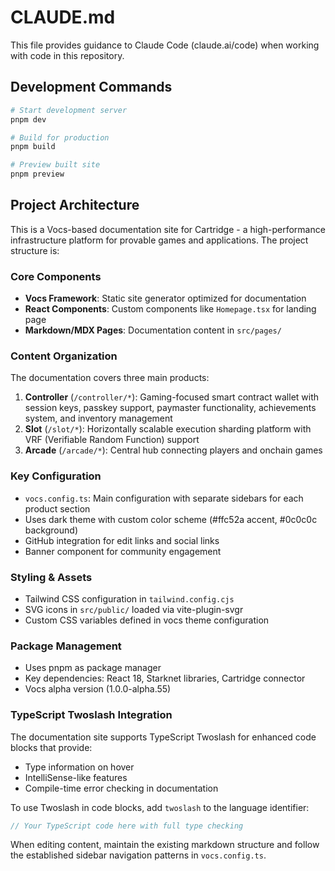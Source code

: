 # CLAUDE.md

This file provides guidance to Claude Code (claude.ai/code) when working with code in this repository.

## Development Commands

```bash
# Start development server
pnpm dev

# Build for production  
pnpm build

# Preview built site
pnpm preview
```

## Project Architecture

This is a Vocs-based documentation site for Cartridge - a high-performance infrastructure platform for provable games and applications. The project structure is:

### Core Components
- **Vocs Framework**: Static site generator optimized for documentation
- **React Components**: Custom components like `Homepage.tsx` for landing page
- **Markdown/MDX Pages**: Documentation content in `src/pages/`

### Content Organization
The documentation covers three main products:

1. **Controller** (`/controller/*`): Gaming-focused smart contract wallet with session keys, passkey support, paymaster functionality, achievements system, and inventory management
2. **Slot** (`/slot/*`): Horizontally scalable execution sharding platform with VRF (Verifiable Random Function) support  
3. **Arcade** (`/arcade/*`): Central hub connecting players and onchain games

### Key Configuration
- `vocs.config.ts`: Main configuration with separate sidebars for each product section
- Uses dark theme with custom color scheme (#ffc52a accent, #0c0c0c background)
- GitHub integration for edit links and social links
- Banner component for community engagement

### Styling & Assets
- Tailwind CSS configuration in `tailwind.config.cjs`
- SVG icons in `src/public/` loaded via vite-plugin-svgr
- Custom CSS variables defined in vocs theme configuration

### Package Management
- Uses pnpm as package manager
- Key dependencies: React 18, Starknet libraries, Cartridge connector
- Vocs alpha version (1.0.0-alpha.55)

### TypeScript Twoslash Integration
The documentation site supports TypeScript Twoslash for enhanced code blocks that provide:
- Type information on hover
- IntelliSense-like features
- Compile-time error checking in documentation

To use Twoslash in code blocks, add `twoslash` to the language identifier:
```typescript twoslash
// Your TypeScript code here with full type checking
```

When editing content, maintain the existing markdown structure and follow the established sidebar navigation patterns in `vocs.config.ts`.